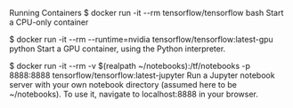 Running Containers
$ docker run -it --rm tensorflow/tensorflow bash
Start a CPU-only container

$ docker run -it --rm --runtime=nvidia tensorflow/tensorflow:latest-gpu python
Start a GPU container, using the Python interpreter.

$ docker run -it --rm -v $(realpath ~/notebooks):/tf/notebooks -p 8888:8888 tensorflow/tensorflow:latest-jupyter
Run a Jupyter notebook server with your own notebook directory (assumed here to be ~/notebooks). To use it, navigate to localhost:8888 in your browser.